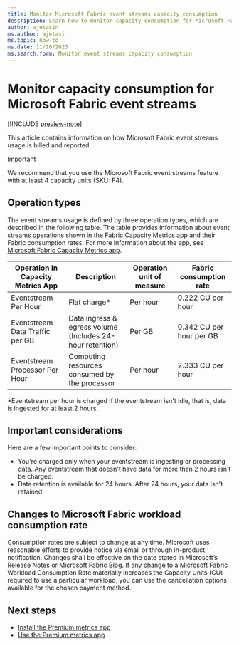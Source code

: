 ```yaml
---
title: Monitor Microsoft Fabric event streams capacity consumption
description: Learn how to monitor capacity consumption for Microsoft Fabric event streams.
author: ajetasin
ms.author: ajetasi
ms.topic: how-to 
ms.date: 11/10/2023
ms.search.form: Monitor event streams capacity consumption
---
```


# Monitor capacity consumption for Microsoft Fabric event streams

[!INCLUDE [preview-note](../../includes/preview-note.md)]

This article contains information on how Microsoft Fabric event streams usage is billed and reported. 

> [!IMPORTANT]
> We recommend that you use the Microsoft Fabric event streams feature with at least 4 capacity units (SKU: F4).

## Operation types
The event streams usage is defined by three operation types, which are described in the following table. The table provides information about event streams operations shown in the Fabric Capacity Metrics app and their Fabric consumption rates. For more information about the app, see [Microsoft Fabric Capacity Metrics app](../../enterprise/metrics-app.md).
 

| Operation in Capacity Metrics App | Description | Operation unit of measure | Fabric consumption rate |
| --------------------------------- | ----------- | ------------------------- | ----------------------- |
| Eventstream Per Hour | Flat charge* | Per hour | 0.222 CU per hour |
| Eventstream Data Traffic per GB | Data ingress & egress volume <br/> (Includes 24-hour retention) | Per GB | 0.342 CU per hour per GB |
| Eventstream Processor Per Hour | Computing resources consumed by the processor | Per hour | 2.333 CU per hour |

*Eventstream per hour is charged if the eventstream isn't idle, that is, data is ingested for at least 2 hours. 

## Important considerations
Here are a few important points to consider:

- You're charged only when your eventstream is ingesting or processing data. Any eventstream that doesn't have data for more than 2 hours isn't be charged.  
- Data retention is available for 24 hours. After 24 hours, your data isn't retained. 

## Changes to Microsoft Fabric workload consumption rate 
Consumption rates are subject to change at any time. Microsoft uses reasonable efforts to provide notice via email or through in-product notification. Changes shall be effective on the date stated in Microsoft’s Release Notes or Microsoft Fabric Blog. If any change to a Microsoft Fabric Workload Consumption Rate materially increases the Capacity Units (CU) required to use a particular workload, you can use the cancellation options available for the chosen payment method. 

## Next steps 

- [Install the Premium metrics app](/power-bi/enterprise/service-premium-install-app)
- [Use the Premium metrics app](/power-bi/enterprise/service-premium-metrics-app)
